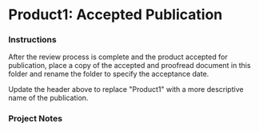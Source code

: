 # Product1: Accepted Publication

### Instructions
After the review process is complete and the product accepted for publication, place a copy of the accepted and proofread document in this folder and rename the folder to specify the acceptance date.

Update the header above to replace "Product1" with a more descriptive name of the publication.


### Project Notes